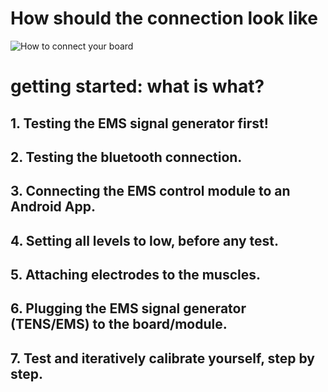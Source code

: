 # How should the connection look like
![How to connect your board](/Tutorial/connecting_to_the_board.png)

# getting started: what is what?


## 1. Testing the EMS signal generator first!

## 2. Testing the bluetooth connection. 

## 3. Connecting the EMS control module to an Android App.

## 4. Setting all levels to low, before any test.

## 5. Attaching electrodes to the muscles.

## 6. Plugging the EMS signal generator (TENS/EMS) to the board/module.

## 7. Test and iteratively calibrate yourself, step by step.


